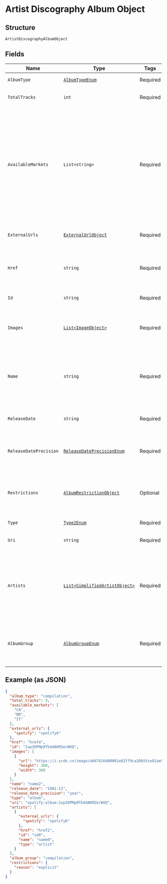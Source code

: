 
# Artist Discography Album Object

## Structure

`ArtistDiscographyAlbumObject`

## Fields

| Name | Type | Tags | Description |
|  --- | --- | --- | --- |
| `AlbumType` | [`AlbumTypeEnum`](../../doc/models/album-type-enum.md) | Required | The type of the album. |
| `TotalTracks` | `int` | Required | The number of tracks in the album. |
| `AvailableMarkets` | `List<string>` | Required | The markets in which the album is available: [ISO 3166-1 alpha-2 country codes](http://en.wikipedia.org/wiki/ISO_3166-1_alpha-2). _**NOTE**: an album is considered available in a market when at least 1 of its tracks is available in that market._ |
| `ExternalUrls` | [`ExternalUrlObject`](../../doc/models/external-url-object.md) | Required | Known external URLs for this album. |
| `Href` | `string` | Required | A link to the Web API endpoint providing full details of the album. |
| `Id` | `string` | Required | The [Spotify ID](/documentation/web-api/concepts/spotify-uris-ids) for the album. |
| `Images` | [`List<ImageObject>`](../../doc/models/image-object.md) | Required | The cover art for the album in various sizes, widest first. |
| `Name` | `string` | Required | The name of the album. In case of an album takedown, the value may be an empty string. |
| `ReleaseDate` | `string` | Required | The date the album was first released. |
| `ReleaseDatePrecision` | [`ReleaseDatePrecisionEnum`](../../doc/models/release-date-precision-enum.md) | Required | The precision with which `release_date` value is known. |
| `Restrictions` | [`AlbumRestrictionObject`](../../doc/models/album-restriction-object.md) | Optional | Included in the response when a content restriction is applied. |
| `Type` | [`Type2Enum`](../../doc/models/type-2-enum.md) | Required | The object type. |
| `Uri` | `string` | Required | The [Spotify URI](/documentation/web-api/concepts/spotify-uris-ids) for the album. |
| `Artists` | [`List<SimplifiedArtistObject>`](../../doc/models/simplified-artist-object.md) | Required | The artists of the album. Each artist object includes a link in `href` to more detailed information about the artist. |
| `AlbumGroup` | [`AlbumGroupEnum`](../../doc/models/album-group-enum.md) | Required | This field describes the relationship between the artist and the album. |

## Example (as JSON)

```json
{
  "album_type": "compilation",
  "total_tracks": 9,
  "available_markets": [
    "CA",
    "BR",
    "IT"
  ],
  "external_urls": {
    "spotify": "spotify6"
  },
  "href": "href4",
  "id": "2up3OPMp9Tb4dAKM2erWXQ",
  "images": [
    {
      "url": "https://i.scdn.co/image/ab67616d00001e02ff9ca10b55ce82ae553c8228\n",
      "height": 300,
      "width": 300
    }
  ],
  "name": "name2",
  "release_date": "1981-12",
  "release_date_precision": "year",
  "type": "album",
  "uri": "spotify:album:2up3OPMp9Tb4dAKM2erWXQ",
  "artists": [
    {
      "external_urls": {
        "spotify": "spotify6"
      },
      "href": "href2",
      "id": "id0",
      "name": "name0",
      "type": "artist"
    }
  ],
  "album_group": "compilation",
  "restrictions": {
    "reason": "explicit"
  }
}
```


